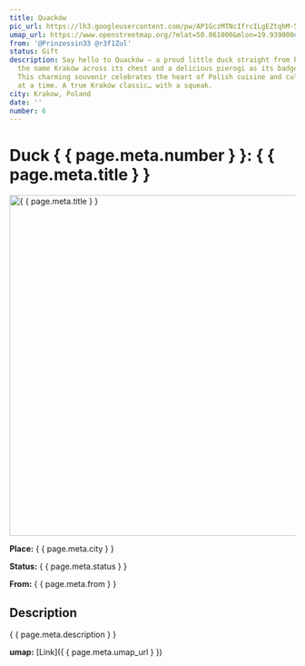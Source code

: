 ```yaml
---
title: Quacków
pic_url: https://lh3.googleusercontent.com/pw/AP1GczMTNcIfrcILgEZtqhM-5_-TnNtl12DW_F6OfasD-PyC5Ht9indptdVAxqbjqywIvobXzlphF0IXIb9UfZvdHVhBEIayC5HyhLcIxyep8Fcm7XaB7jw2lqbA6Dekxr-3DZ-3e625BX81MDlcWUct2K3qxg=w1081-h1441-s-no-gm
umap_url: https://www.openstreetmap.org/?mlat=50.061000&mlon=19.939000#map=16/50.061000/19.939000
from: '@Prinzessin33 @r3f1Zul'
status: Gift
description: Say hello to Quacków – a proud little duck straight from Poland, wearing
  the name Kraków across its chest and a delicious pierogi as its badge of honor.
  This charming souvenir celebrates the heart of Polish cuisine and culture, one dumpling
  at a time. A true Kraków classic… with a squeak.
city: Krakow, Poland
date: ''
number: 6
---
```

# Duck { { page.meta.number } }: { { page.meta.title } }

<img src="{ { page.meta.pic_url } }" alt="{ { page.meta.title } }" width="600">

**Place:** { { page.meta.city } }

**Status:** { { page.meta.status } }

**From:** { { page.meta.from } }

## Description

{ { page.meta.description } }

**umap:** [Link]({ { page.meta.umap_url } })

